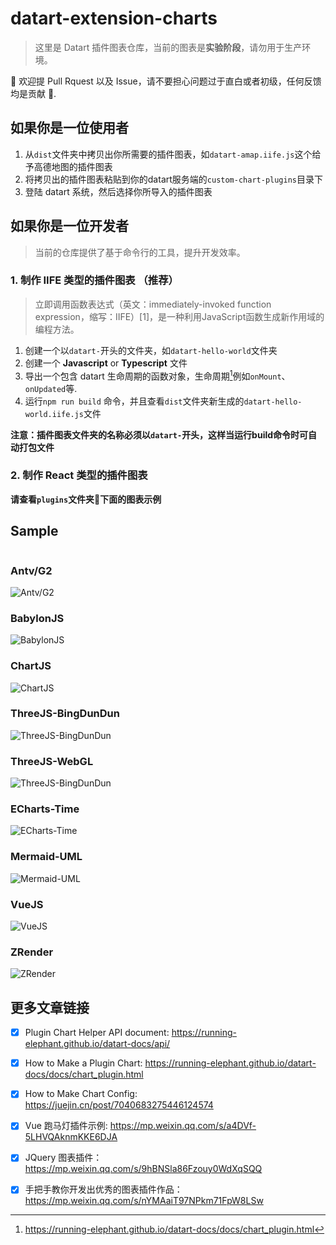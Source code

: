 # datart-extension-charts

> 这里是 Datart 插件图表仓库，当前的图表是**实验阶段**，请勿用于生产环境。


🖖 欢迎提 Pull Rquest 以及 Issue，请不要担心问题过于直白或者初级，任何反馈均是贡献 👏.

## 如果你是一位使用者

1. 从`dist`文件夹中拷贝出你所需要的插件图表，如`datart-amap.iife.js`这个给予高德地图的插件图表
2. 将拷贝出的插件图表粘贴到你的datart服务端的`custom-chart-plugins`目录下
3. 登陆 datart 系统，然后选择你所导入的插件图表

## 如果你是一位开发者

> 当前的仓库提供了基于命令行的工具，提升开发效率。

### 1. 制作 IIFE 类型的插件图表 （推荐）

> 立即调用函数表达式（英文：immediately-invoked function expression，缩写：IIFE）[1]，是一种利用JavaScript函数生成新作用域的编程方法。

1. 创建一个以`datart-`开头的文件夹，如`datart-hello-world`文件夹
2. 创建一个 **Javascript** or **Typescript** 文件
3. 导出一个包含 datart 生命周期的函数对象，生命周期[^2]例如`onMount`、`onUpdated`等.
4. 运行`npm run build` 命令，并且查看`dist`文件夹新生成的`datart-hello-world.iife.js`文件

__注意：插件图表文件夹的名称必须以`datart-`开头，这样当运行build命令时可自动打包文件__

### 2. 制作 React 类型的插件图表

**请查看`plugins`文件夹📁下面的图表示例**

## Sample
<div style="display:flex;flex-direction:column;">
    <div style="flex:1">
        <h3>Antv/G2</h3>
        <img src="plugins/datart-antvg2/experiment-antvg2-chart.png" alt="Antv/G2"/>
    </div>
    <div style="flex:1">
        <h3>BabylonJS</h3>
        <img src="plugins/datart-babylon/babylon-js-demo.png" alt="BabylonJS"/>
    </div>
     <div style="flex:1">
        <h3>ChartJS</h3>
        <img src="plugins/datart-chartjs/experiment-chartjs-sample.png" alt="ChartJS"/>
    </div>
     <div style="flex:1">
        <h3>ThreeJS-BingDunDun</h3>
        <img src="plugins/datart-threejs-bingdundun/bigndundun.png" alt="ThreeJS-BingDunDun"/>
    </div>
     <div style="flex:1">
        <h3>ThreeJS-WebGL</h3>
        <img src="plugins/datart-threejs-webgl/callada.gif" alt="ThreeJS-BingDunDun"/>
    </div>
     <div style="flex:1">
        <h3>ECharts-Time</h3>
        <img src="plugins/datart-time/time-series-chart.png" alt="ECharts-Time"/>
    </div>
     <div style="flex:1">
        <h3>Mermaid-UML</h3>
        <img src="plugins/datart-uml/experiment-uml-chart.png" alt="Mermaid-UML"/>
    </div>
     <div style="flex:1">
        <h3>VueJS</h3>
        <img src="plugins/datart-vuejs/vuejs-chart.png" alt="VueJS"/>
    </div>
     <div style="flex:1">
        <h3>ZRender</h3>
        <img src="plugins/datart-zrender/experiment-zrender-chart.png" alt="ZRender"/>
    </div>
</div>


## 更多文章链接
- [x] Plugin Chart Helper API document: https://running-elephant.github.io/datart-docs/api/
- [x] How to Make a Plugin Chart: https://running-elephant.github.io/datart-docs/docs/chart_plugin.html
- [x] How to Make Chart Config: https://juejin.cn/post/7040683275446124574
- [x] Vue 跑马灯插件示例: https://mp.weixin.qq.com/s/a4DVf-5LHVQAknmKKE6DJA
- [x] JQuery 图表插件：https://mp.weixin.qq.com/s/9hBNSla86Fzouy0WdXqSQQ
- [x] 手把手教你开发出优秀的图表插件作品： https://mp.weixin.qq.com/s/nYMAaiT97NPkm71FpW8LSw 


[^1]: https://zh.wikipedia.org/wiki/%E7%AB%8B%E5%8D%B3%E8%B0%83%E7%94%A8%E5%87%BD%E6%95%B0%E8%A1%A8%E8%BE%BE%E5%BC%8F

[^2]: https://running-elephant.github.io/datart-docs/docs/chart_plugin.html